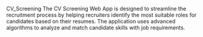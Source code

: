 CV_Screening
The CV Screening Web App is designed to streamline the recruitment process by helping recruiters identify the most suitable roles for candidates based on their resumes. The application uses advanced algorithms to analyze and match candidate skills with job requirements.
